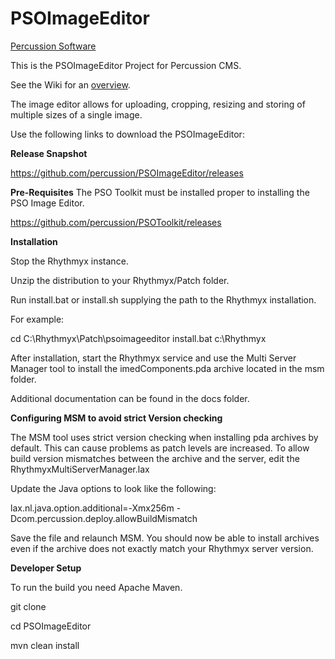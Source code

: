 PSOImageEditor
==============

[Percussion Software](http://www.percussion.com "Percussion Software")

This is the PSOImageEditor Project for Percussion CMS. 

See the Wiki for an [overview](https://github.com/percussion/PSOImageEditor/wiki). 

The image editor allows for uploading, cropping, resizing and storing of multiple
    sizes of a single image. 

Use the following links to download the PSOImageEditor:

**Release Snapshot**

https://github.com/percussion/PSOImageEditor/releases

**Pre-Requisites**
The PSO Toolkit must be installed proper to installing the PSO Image Editor.

https://github.com/percussion/PSOToolkit/releases

**Installation**

Stop the Rhythmyx instance.

Unzip the distribution to your Rhythmyx/Patch folder.

Run install.bat or install.sh supplying the path to the Rhythmyx installation.

For example:

cd C:\Rhythmyx\Patch\psoimageeditor
install.bat c:\Rhythmyx

After installation, start the Rhythmyx service and use the Multi Server Manager tool to install the imedComponents.pda archive located in the msm folder.

Additional documentation can be found in the docs folder.

**Configuring MSM to avoid strict Version checking**

The MSM tool uses strict version checking when installing pda archives by default. 
This can cause problems as patch levels are increased.  To allow build version mismatches between the archive and the server, edit the RhythmyxMultiServerManager.lax

Update the Java options to look like the following:

lax.nl.java.option.additional=-Xmx256m -Dcom.percussion.deploy.allowBuildMismatch

Save the file and relaunch MSM.  You should now be able to install archives even if the archive does not exactly match your Rhythmyx server version.

**Developer Setup**

To run the build you need Apache Maven.

git clone <project Url>

cd PSOImageEditor

mvn clean install
    

